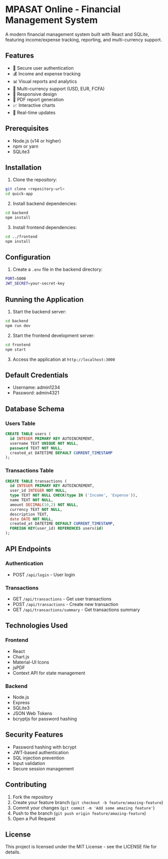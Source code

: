 # MPASAT Online - Financial Management System

A modern financial management system built with React and SQLite, featuring income/expense tracking, reporting, and multi-currency support.

## Features

- 🔐 Secure user authentication
- 💰 Income and expense tracking
- 📊 Visual reports and analytics
- 💱 Multi-currency support (USD, EUR, FCFA)
- 📱 Responsive design
- 📄 PDF report generation
- 📈 Interactive charts
- 🔄 Real-time updates

## Prerequisites

- Node.js (v14 or higher)
- npm or yarn
- SQLite3

## Installation

1. Clone the repository:
```bash
git clone <repository-url>
cd quick-app
```

2. Install backend dependencies:
```bash
cd backend
npm install
```

3. Install frontend dependencies:
```bash
cd ../frontend
npm install
```

## Configuration

1. Create a `.env` file in the backend directory:
```bash
PORT=5000
JWT_SECRET=your-secret-key
```

## Running the Application

1. Start the backend server:
```bash
cd backend
npm run dev
```

2. Start the frontend development server:
```bash
cd frontend
npm start
```

3. Access the application at `http://localhost:3000`

## Default Credentials

- Username: admin1234
- Password: admin4321

## Database Schema

### Users Table
```sql
CREATE TABLE users (
  id INTEGER PRIMARY KEY AUTOINCREMENT,
  username TEXT UNIQUE NOT NULL,
  password TEXT NOT NULL,
  created_at DATETIME DEFAULT CURRENT_TIMESTAMP
);
```

### Transactions Table
```sql
CREATE TABLE transactions (
  id INTEGER PRIMARY KEY AUTOINCREMENT,
  user_id INTEGER NOT NULL,
  type TEXT NOT NULL CHECK(type IN ('Income', 'Expense')),
  name TEXT NOT NULL,
  amount DECIMAL(10,2) NOT NULL,
  currency TEXT NOT NULL,
  description TEXT,
  date DATE NOT NULL,
  created_at DATETIME DEFAULT CURRENT_TIMESTAMP,
  FOREIGN KEY(user_id) REFERENCES users(id)
);
```

## API Endpoints

### Authentication
- POST `/api/login` - User login

### Transactions
- GET `/api/transactions` - Get user transactions
- POST `/api/transactions` - Create new transaction
- GET `/api/transactions/summary` - Get transactions summary

## Technologies Used

### Frontend
- React
- Chart.js
- Material-UI Icons
- jsPDF
- Context API for state management

### Backend
- Node.js
- Express
- SQLite3
- JSON Web Tokens
- bcryptjs for password hashing

## Security Features

- Password hashing with bcrypt
- JWT-based authentication
- SQL injection prevention
- Input validation
- Secure session management

## Contributing

1. Fork the repository
2. Create your feature branch (`git checkout -b feature/amazing-feature`)
3. Commit your changes (`git commit -m 'Add some amazing feature'`)
4. Push to the branch (`git push origin feature/amazing-feature`)
5. Open a Pull Request

## License

This project is licensed under the MIT License - see the LICENSE file for details. 
